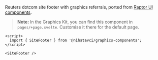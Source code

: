 Reuters dotcom site footer with graphics referrals, ported from [Raptor UI components](https://github.com/tr/rcom-arc_raptor-ui/tree/develop/packages/rcom-raptor-ui_common/src/components/site-footer).

> **Note:** In the Graphics Kit, you can find this component in `pages/+page.svelte`. Customise it there for the default page.

```svelte
<script>
  import { SiteFooter } from '@nihatavci/graphics-components';
</script>

<SiteFooter />
```
